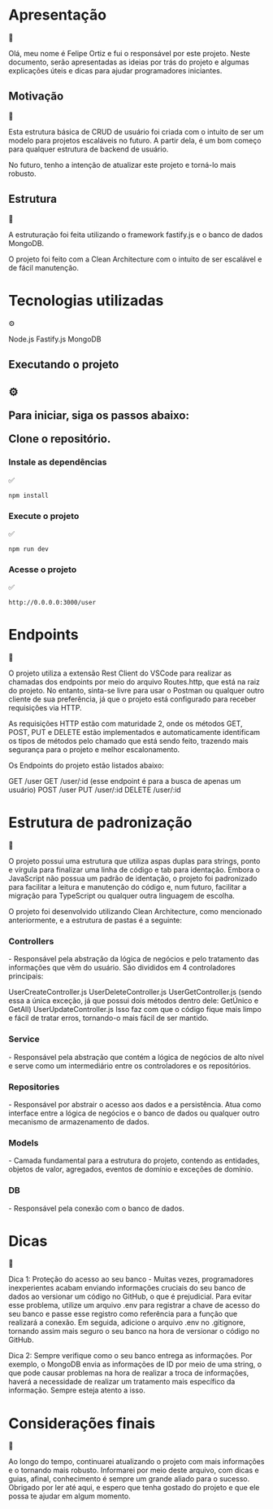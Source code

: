 <h1>Apresentação</h1> 🚀 

Olá, meu nome é Felipe Ortiz e fui o responsável por este projeto. Neste documento, serão apresentadas as ideias por trás do projeto e algumas explicações úteis e dicas para ajudar programadores iniciantes.

<h2>Motivação</h2> 🚀

Esta estrutura básica de CRUD de usuário foi criada com o intuito de ser um modelo para projetos escaláveis no futuro. A partir dela, é um bom começo para qualquer estrutura de backend de usuário.

No futuro, tenho a intenção de atualizar este projeto e torná-lo mais robusto.

<h2>Estrutura</h2> 🚀

A estruturação foi feita utilizando o framework fastify.js e o banco de dados MongoDB.

O projeto foi feito com a Clean Architecture com o intuito de ser escalável e de fácil manutenção.

 <h1>Tecnologias utilizadas</h1> ⚙️

Node.js
Fastify.js
MongoDB

<h2>Executando o projeto<h2/> ⚙️

Para iniciar, siga os passos abaixo:

Clone o repositório.

<h3>Instale as dependências</h3> ✅

```
npm install
```

<h3>Execute o projeto</h3> ✅

```
npm run dev
```

<h3>Acesse o projeto</h3> ✅

```
http://0.0.0.0:3000/user
```

<h1>Endpoints</h1> 📱

O projeto utiliza a extensão Rest Client do VSCode para realizar as chamadas dos endpoints por meio do arquivo Routes.http, que está na raiz do projeto. No entanto, sinta-se livre para usar o Postman ou qualquer outro cliente de sua preferência, já que o projeto está configurado para receber requisições via HTTP.

As requisições HTTP estão com maturidade 2, onde os métodos GET, POST, PUT e DELETE estão implementados e automaticamente identificam os tipos de métodos pelo chamado que está sendo feito, trazendo mais segurança para o projeto e melhor escalonamento.

Os Endpoints do projeto estão listados abaixo:

GET /user
GET /user/:id (esse endpoint é para a busca de apenas um usuário)
POST /user
PUT /user/:id
DELETE /user/:id

<h1>Estrutura de padronização</h1> 📱

O projeto possui uma estrutura que utiliza aspas duplas para strings, ponto e vírgula para finalizar uma linha de código e tab para identação. Embora o JavaScript não possua um padrão de identação, o projeto foi padronizado para facilitar a leitura e manutenção do código e, num futuro, facilitar a migração para TypeScript ou qualquer outra linguagem de escolha.

O projeto foi desenvolvido utilizando Clean Architecture, como mencionado anteriormente, e a estrutura de pastas é a seguinte:

<h3>Controllers</h3> - Responsável pela abstração da lógica de negócios e pelo tratamento das informações que vêm do usuário. São divididos em 4 controladores principais:

UserCreateController.js
UserDeleteController.js
UserGetController.js (sendo essa a única exceção, já que possui dois métodos dentro dele: GetÚnico e GetAll)
UserUpdateController.js
Isso faz com que o código fique mais limpo e fácil de tratar erros, tornando-o mais fácil de ser mantido.

<h3>Service</h3> - Responsável pela abstração que contém a lógica de negócios de alto nível e serve como um intermediário entre os controladores e os repositórios.

<h3>Repositories</h3> - Responsável por abstrair o acesso aos dados e a persistência. Atua como interface entre a lógica de negócios e o banco de dados ou qualquer outro mecanismo de armazenamento de dados.

<h3>Models</h3>- Camada fundamental para a estrutura do projeto, contendo as entidades, objetos de valor, agregados, eventos de domínio e exceções de domínio.

<h3>DB</h3> - Responsável pela conexão com o banco de dados.

<h1>Dicas</h1> 📱

Dica 1: Proteção do acesso ao seu banco - Muitas vezes, programadores inexperientes acabam enviando informações cruciais do seu banco de dados ao versionar um código no GitHub, o que é prejudicial. Para evitar esse problema, utilize um arquivo .env para registrar a chave de acesso do seu banco e passe esse registro como referência para a função que realizará a conexão. Em seguida, adicione o arquivo .env no .gitignore, tornando assim mais seguro o seu banco na hora de versionar o código no GitHub.

Dica 2: Sempre verifique como o seu banco entrega as informações. Por exemplo, o MongoDB envia as informações de ID por meio de uma string, o que pode causar problemas na hora de realizar a troca de informações, haverá a necessidade de realizar um tratamento mais específico da informação. Sempre esteja atento a isso.

<h1>Considerações finais</h1> 🚀

Ao longo do tempo, continuarei atualizando o projeto com mais informações e o tornando mais robusto. Informarei por meio deste arquivo, com dicas e guias, afinal, conhecimento é sempre um grande aliado para o sucesso. Obrigado por ler até aqui, e espero que tenha gostado do projeto e que ele possa te ajudar em algum momento.
